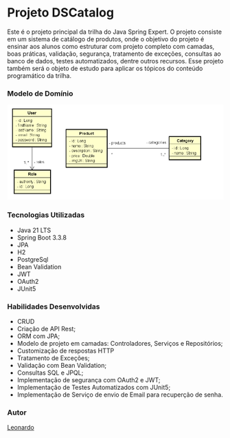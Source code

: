 # Projeto DSCatalog
Este é o projeto principal da trilha do Java Spring Expert. O projeto consiste em um sistema de
catálogo de produtos, onde o objetivo do projeto é ensinar aos alunos como estruturar com
projeto completo com camadas, boas práticas, validação, segurança, tratamento de exceções,
consultas ao banco de dados, testes automatizados, dentre outros recursos. Esse projeto
também será o objeto de estudo para aplicar os tópicos do conteúdo programático da
trilha.

### Modelo de Domínio
![diagrama](assets/orm_model.png)

### Tecnologias Utilizadas
- Java 21 LTS
- Spring Boot 3.3.8
- JPA
- H2
- PostgreSql
- Bean Validation
- JWT
- OAuth2
- JUnit5

### Habilidades Desenvolvidas
- CRUD
- Criação de API Rest;
- ORM com JPA;
- Modelo de projeto em camadas: Controladores, Serviços e Repositórios;
- Customização de respostas HTTP
- Tratamento de Exceções;
- Validação com Bean Validation;
- Consultas SQL e JPQL;
- Implementação de segurança com OAuth2 e JWT;
- Implementação de Testes Automatizados com JUnit5;
- Implementação de Serviço de envio de Email para recuperção de senha.

### Autor
[Leonardo](https://www.linkedin.com/in/leonardo-meireles-26b5b7338?utm_source=share&utm_campaign=share_via&utm_content=profile&utm_medium=android_app)
